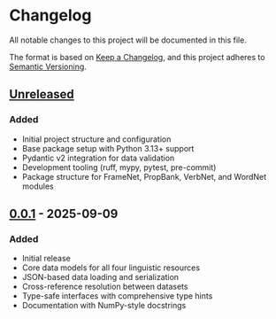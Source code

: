 # Changelog

All notable changes to this project will be documented in this file.

The format is based on [Keep a Changelog](https://keepachangelog.com/en/1.0.0/),
and this project adheres to [Semantic Versioning](https://semver.org/spec/v2.0.0.html).

## [Unreleased]

### Added
- Initial project structure and configuration
- Base package setup with Python 3.13+ support
- Pydantic v2 integration for data validation
- Development tooling (ruff, mypy, pytest, pre-commit)
- Package structure for FrameNet, PropBank, VerbNet, and WordNet modules

## [0.0.1] - 2025-09-09

### Added
- Initial release
- Core data models for all four linguistic resources
- JSON-based data loading and serialization
- Cross-reference resolution between datasets
- Type-safe interfaces with comprehensive type hints
- Documentation with NumPy-style docstrings

[Unreleased]: https://github.com/aaronstevenwhite/glazing/compare/v0.0.1...HEAD
[0.0.1]: https://github.com/aaronstevenwhite/glazing/releases/tag/v0.0.1
